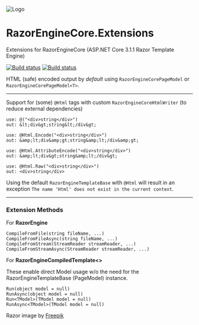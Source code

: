 ![Logo](https://github.com/wdcossey/RazorEngineCore.Extensions/raw/master/Assets/razor.png)

# RazorEngineCore.Extensions
Extensions for RazorEngineCore (ASP.NET Core 3.1.1 Razor Template Engine)

[![Build status](https://dev.azure.com/wdcossey/GitHub/_apis/build/status/RazorEngineCore-Extensions-CI?branchName=master)](https://dev.azure.com/wdcossey/GitHub/_build/latest?definitionId=1)
[![Build status](https://badgen.net/nuget/v/RazorEngineCore.Extensions?icon=nuget)](https://www.nuget.org/packages/RazorEngineCore.Extensions/)

HTML (safe) encoded output by *default* using `RazorEngineCorePageModel` or `RazorEngineCorePageModel<T>`.

---

Support for (some) `@Html` tags with custom `RazorEngineCoreHtmlWriter` (to reduce external dependencies)
```
use: @("<div>string</div>")
out: &lt;div&gt;string&lt;/div&gt;

use: @Html.Encode("<div>string</div>")
out: &amp;lt;div&amp;gt;string&amp;lt;/div&amp;gt;

use: @Html.AttributeEncode("<div>string</div>")
out: &amp;lt;div&gt;string&amp;lt;/div&gt;

use: @Html.Raw("<div>string</div>")
out: <div>string</div>
```

Using the default `RazorEngineTemplateBase` with `@Html` will result in an exception 
`The name 'Html' does not exist in the current context`.

---

### Extension Methods

For **RazorEngine**
```
CompileFromFile(string fileName, ...)
CompileFromFileAsync(string fileName, ...)
CompileFromStream(StreamReader streamReader, ...)
CompileFromStreamAsync(StreamReader streamReader, ...)
```

For **RazorEngineCompiledTemplate<>**

These enable direct Model usage w/o the need for the RazorEngineTemplateBase (PageModel) instance.
```
Run(object model = null)
RunAsync(object model = null)
Run<TModel>(TModel model = null)
RunAsync<TModel>(TModel model = null)
```

Razor image by [Freepik](http://www.freepik.com)
